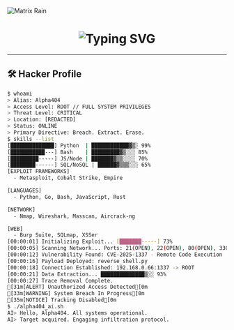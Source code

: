 <!--
██╗  ██╗██╗████████╗███████╗██████╗ ██████╗  ██████╗ ██████╗
██║  ██║██║╚══██╔══╝██╔════╝██╔══██╗██╔══██╗██╔═══██╗██╔══██╗
███████║██║   ██║   █████╗  ██████╔╝██████╔╝██║   ██║██████╔╝
██╔══██║██║   ██║   ██╔══╝  ██╔══██╗██╔═══╝ ██║   ██║██╔═══╝
██║  ██║██║   ██║   ███████╗██║  ██║██║     ╚██████╔╝██║     
╚═╝  ╚═╝╚═╝   ╚═╝   ╚══════╝╚═╝  ╚═╝╚═╝      ╚═════╝ ╚═╝     

Hacker Alias: Alpha404 | GitHub: hiterror | Email: Arfinafi69@gmail.com
Facebook: https://www.facebook.com/Arfinafi69 | Telegram: https://t.me/ARFINAFI
-->

![Matrix Rain](https://media.giphy.com/media/xTkcEQACH24SMPxIQg/giphy.gif)

<h1 align="center">
  <img src="https://readme-typing-svg.herokuapp.com?font=Share+Tech+Mono&size=30&duration=4000&color=00FF00&center=true&vCenter=true&lines=$+whoami;Alpha404;Root+Access+Granted;Engage+the+System;Execute+Payload" alt="Typing SVG" />
</h1>

---

## 🛠️ **Hacker Profile**
```bash
$ whoami
> Alias: Alpha404
> Access Level: ROOT // FULL SYSTEM PRIVILEGES
> Threat Level: CRITICAL
> Location: [REDACTED]
> Status: ONLINE
> Primary Directive: Breach. Extract. Erase.
$ skills --list
[██████████████] Python  | ████████████▓▒░ 99%
[███████████---] Bash    | █████████▓▒░░░ 85%
[█████████-----] JS/Node | ███████▓▒▒░░░░ 70%
[████████------] SQL/NoSQL | ██████▓▒▒▒░░░ 65%
[EXPLOIT FRAMEWORKS]
  - Metasploit, Cobalt Strike, Empire

[LANGUAGES]
  - Python, Go, Bash, JavaScript, Rust

[NETWORK]
  - Nmap, Wireshark, Masscan, Aircrack-ng

[WEB]
  - Burp Suite, SQLmap, XSSer
[00:00:01] Initializing Exploit... [███████-----] 73%
[00:00:05] Scanning Network... Ports: 21(OPEN), 22(OPEN), 80(OPEN), 3306(OPEN)
[00:00:12] Vulnerability Found: CVE-2025-1337 - Remote Code Execution
[00:00:16] Payload Deployed: reverse_shell.py
[00:00:18] Connection Established: 192.168.0.66:1337 -> ROOT
[00:00:21] Data Extraction... ██████████████▒░░ 93%
[00:00:27] Trace Removal Complete.
[31m[ALERT] Unauthorized Access Detected[0m
[33m[WARNING] System Breach In Progress[0m
[35m[NOTICE] Tracking Disabled[0m
$ ./alpha404_ai.sh
AI> Hello, Alpha404. All systems operational.
AI> Target acquired. Engaging infiltration protocol.
